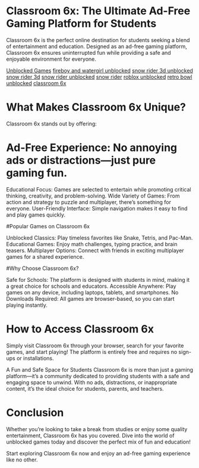 # Classroom 6x: The Ultimate Ad-Free Gaming Platform for Students

Classroom 6x is the perfect online destination for students seeking a blend of entertainment and education. Designed as an ad-free gaming platform, Classroom 6x ensures uninterrupted fun while providing a safe and enjoyable environment for everyone.

[Unblocked Games](https://www.ictnet.es/game/snow-rider-3d)
[fireboy and watergirl unblocked](https://www.ictnet.es/game/fireboy-and-watergirl)
[snow rider 3d unblocked](https://www.ictnet.es/game/snow-rider-3d)
[snow rider 3d](https://www.ictnet.es/game/snow-rider-3d)
[snow rider unblocked](https://www.ictnet.es/game/snow-rider-3d)
[snow rider](https://www.ictnet.es/game/snow-rider-3d)
[roblox unblocked](https://www.ictnet.es/game/roblox)
[retro bowl unblocked](https://www.ictnet.es/game/retro-bowl)
[classroom 6x](https://www.ictnet.es/)


# What Makes Classroom 6x Unique?
Classroom 6x stands out by offering:

# Ad-Free Experience: No annoying ads or distractions—just pure gaming fun.

Educational Focus: Games are selected to entertain while promoting critical thinking, creativity, and problem-solving.
Wide Variety of Games: From action and strategy to puzzle and multiplayer, there’s something for everyone.
User-Friendly Interface: Simple navigation makes it easy to find and play games quickly.

#Popular Games on Classroom 6x

Unblocked Classics: Play timeless favorites like Snake, Tetris, and Pac-Man.
Educational Games: Enjoy math challenges, typing practice, and brain teasers.
Multiplayer Options: Connect with friends in exciting multiplayer games for a shared experience.

#Why Choose Classroom 6x?

Safe for Schools: The platform is designed with students in mind, making it a great choice for schools and educators.
Accessible Anywhere: Play games on any device, including laptops, tablets, and smartphones.
No Downloads Required: All games are browser-based, so you can start playing instantly.

# How to Access Classroom 6x

Simply visit Classroom 6x through your browser, search for your favorite games, and start playing! The platform is entirely free and requires no sign-ups or installations.

A Fun and Safe Space for Students
Classroom 6x is more than just a gaming platform—it’s a community dedicated to providing students with a safe and engaging space to unwind. With no ads, distractions, or inappropriate content, it’s the ideal choice for students, parents, and teachers.

# Conclusion
Whether you’re looking to take a break from studies or enjoy some quality entertainment, Classroom 6x has you covered. Dive into the world of unblocked games today and discover the perfect mix of fun and education!

Start exploring Classroom 6x now and enjoy an ad-free gaming experience like no other.
